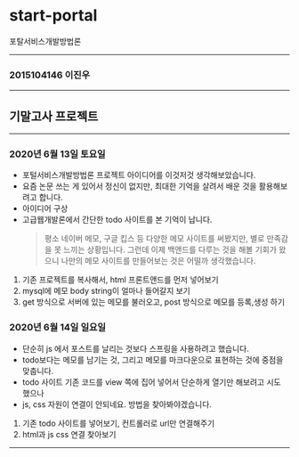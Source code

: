 # start-portal

포탈서비스개발방법론

<hr>

### 2015104146 이진우

<hr>

## 기말고사 프로젝트

<hr>

### 2020년 6월 13일 토요일

- 포털서비스개발방법론 프로젝트 아이디어를 이것저것 생각해보았습니다.
- 요즘 논문 쓰는 게 있어서 정신이 없지만, 최대한 기억을 살려서 배운 것을 활용해보려고 합니다.
- 아이디어 구상
- 고급웹개발론에서 간단한 todo 사이트를 본 기억이 납니다.
  > 평소 네이버 메모, 구글 킵스 등 다양한 메모 사이트를 써봤지만, 별로 만족감을 못 느끼는 상황입니다. 그런데 이제 백앤드를 다루는 것을 해볼 기회가 왔으니 나만의 메모 사이트를 만들어보는 것은 어떨까 생각했습니다.

1.  기존 프로젝트를 복사해서, html 프론트앤드를 먼저 넣어보기
2.  mysql에 메모 body string이 얼마나 들어갈지 보기
3.  get 방식으로 서버에 있는 메모를 불러오고, post 방식으로 메모를 등록,생성 하기

### 2020년 6월 14일 일요일

- 단순히 js 에서 포스트를 날리는 것보다 스프링을 사용하려고 했습니다.
- todo보다는 메모를 남기는 것, 그리고 메모를 마크다운으로 표현하는 것에 중점을 맞춥니다.
- todo 사이트 기존 코드를 view 쪽에 집어 넣어서 단순하게 열기만 해보려고 시도 했으나
- js, css 자원이 연결이 안되네요. 방법을 찾아봐야겠습니다.

1.  기존 todo 사이트를 넣어보기, 컨트롤러로 url만 연결해주기
2.  html과 js css 연결 찾아보기

<hr>
